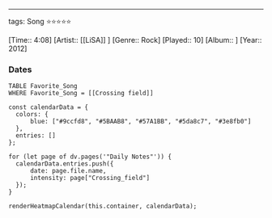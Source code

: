 ---
tags: Song ⭐⭐⭐⭐⭐ 

[Time:: 4:08]
[Artist:: [[LiSA]] ]
[Genre:: Rock]
[Played:: 10]
[Album:: ]
[Year:: 2012]
### Dates
````dataview
TABLE Favorite_Song
WHERE Favorite_Song = [[Crossing field]]
````
  ```dataviewjs
const calendarData = { 
	colors: { 
		blue: ["#9ccfd8", "#5BAAB8", "#57A1BB", "#5da8c7", "#3e8fb0"] 
	}, 
	entries: [] 
}; 

for (let page of dv.pages('"Daily Notes"')) { 
	calendarData.entries.push({ 
		date: page.file.name, 
		intensity: page["Crossing_field"]
	}); 
} 

renderHeatmapCalendar(this.container, calendarData);
```
